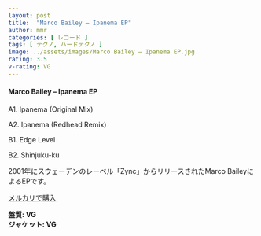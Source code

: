 ```yaml
---
layout: post
title:  "Marco Bailey – Ipanema EP"
author: mmr
categories: [ レコード ]
tags: [ テクノ, ハードテクノ ]
image: ../assets/images/Marco Bailey – Ipanema EP.jpg
rating: 3.5
v-rating: VG
---
```


#### Marco Bailey – Ipanema EP

A1. Ipanema (Original Mix)

A2. Ipanema (Redhead Remix)

B1. Edge Level

B2. Shinjuku-ku

2001年にスウェーデンのレーベル「Zync」からリリースされたMarco BaileyによるEPです。

[メルカリで購入](https://jp.mercari.com/item/m36780837702)

<div class="mt-4 mb-4 d-flex align-items-center">
<strong class="mr-1">盤質: VG</strong>
</div>
<div class="mt-4 mb-4 d-flex align-items-center">
<strong class="mr-1">ジャケット: VG</strong>
</div>
